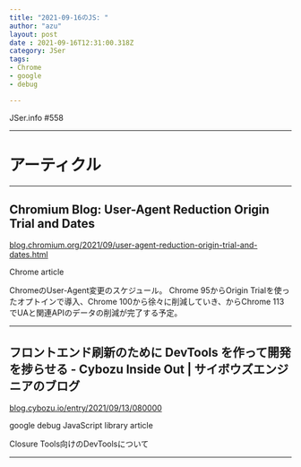 ```yaml
---
title: "2021-09-16のJS: "
author: "azu"
layout: post
date : 2021-09-16T12:31:00.318Z
category: JSer
tags:
- Chrome
- google
- debug

---
```


JSer.info #558

----

<h1 class="site-genre">アーティクル</h1>

----

## Chromium Blog: User-Agent Reduction Origin Trial and Dates
[blog.chromium.org/2021/09/user-agent-reduction-origin-trial-and-dates.html](https://blog.chromium.org/2021/09/user-agent-reduction-origin-trial-and-dates.html "Chromium Blog: User-Agent Reduction Origin Trial and Dates")
<p class="jser-tags jser-tag-icon"><span class="jser-tag">Chrome</span> <span class="jser-tag">article</span></p>

ChromeのUser-Agent変更のスケジュール。
Chrome 95からOrigin Trialを使ったオプトインで導入、Chrome 100から徐々に削減していき、からChrome 113でUAと関連APIのデータの削減が完了する予定。


----

## フロントエンド刷新のために DevTools を作って開発を捗らせる - Cybozu Inside Out | サイボウズエンジニアのブログ
[blog.cybozu.io/entry/2021/09/13/080000](https://blog.cybozu.io/entry/2021/09/13/080000 "フロントエンド刷新のために DevTools を作って開発を捗らせる - Cybozu Inside Out | サイボウズエンジニアのブログ")
<p class="jser-tags jser-tag-icon"><span class="jser-tag">google</span> <span class="jser-tag">debug</span> <span class="jser-tag">JavaScript</span> <span class="jser-tag">library</span> <span class="jser-tag">article</span></p>

Closure Tools向けのDevToolsについて


----
